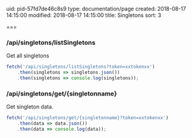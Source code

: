 uid: pid-57fd7de46c8s9
type: documentation/page
created: 2018-08-17 14:15:00
modified: 2018-08-17 14:15:00
title: Singletons
sort: 3

===

### /api/singletons/listSingletons

Get all singletons

```javascript
fetch('/api/singletons/listSingletons?token=xxtokenxx')
    .then(singletons => singletons.json())
    .then(singletons => console.log(singletons));
```

### /api/singletons/get/{singletonname}

Get singleton data.

```javascript
fetch('/api/singletons/get/{singletonname}?token=xxtokenxx')
    .then(data => data.json())
    .then(data => console.log(data));
```
